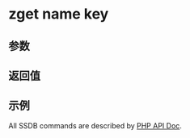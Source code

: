 # zget name key

## 参数

## 返回值

## 示例

All SSDB commands are described by [PHP API Doc](http://ssdb.io/docs/php/).
